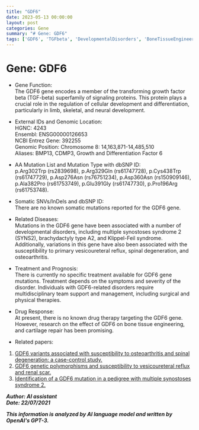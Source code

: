 ```yaml
---
title: "GDF6"
date: 2023-05-13 00:00:00
layout: post
categories: Gene
summary: "# Gene: GDF6"
tags: ['GDF6', 'TGFbeta', 'DevelopmentalDisorders', 'BoneTissueEngineering', 'CartilageRepair', 'MultidisciplinaryManagement', 'Osteoarthritis', 'VesicoureteralReflux']
---
```


# Gene: GDF6

* Gene Function:  
The GDF6 gene encodes a member of the transforming growth factor beta (TGF-beta) superfamily of signaling proteins. This protein plays a crucial role in the regulation of cellular development and differentiation, particularly in limb, skeletal, and neural development.

* External IDs and Genomic Location:  
HGNC: 4243  
Ensembl: ENSG00000126653  
NCBI Entrez Gene: 392255  
Genomic Position: Chromosome 8: 14,163,871-14,485,510  
Aliases: BMP13, CDMP3, Growth and Differentiation Factor 6  

* AA Mutation List and Mutation Type with dbSNP ID:  
p.Arg302Trp (rs2839698), p.Arg329Gln (rs61747728), p.Cys438Trp (rs61747729), p.Asp276Asn (rs76751234), p.Asp360Asn (rs150909146), p.Ala382Pro (rs61753749), p.Glu391Gly (rs61747730), p.Pro196Arg (rs61753748).

* Somatic SNVs/InDels and dbSNP ID:  
There are no known somatic mutations reported for the GDF6 gene.

* Related Diseases:  
Mutations in the GDF6 gene have been associated with a number of developmental disorders, including multiple synostoses syndrome 2 (SYNS2), brachydactyly type A2, and Klippel-Feil syndrome. Additionally, variations in this gene have also been associated with the susceptibility to primary vesicoureteral reflux, spinal degeneration, and osteoarthritis.

* Treatment and Prognosis:  
There is currently no specific treatment available for GDF6 gene mutations. Treatment depends on the symptoms and severity of the disorder. Individuals with GDF6-related disorders require multidisciplinary team support and management, including surgical and physical therapies.

* Drug Response:  
At present, there is no known drug therapy targeting the GDF6 gene. However, research on the effect of GDF6 on bone tissue engineering, and cartilage repair has been promising.

* Related papers:  
1. [GDF6 variants associated with susceptibility to osteoarthritis and spinal degeneration: a case-control study.](https://pubmed.ncbi.nlm.nih.gov/24468376/)  
2. [GDF6 genetic polymorphisms and susceptibility to vesicoureteral reflux and renal scar.](https://pubmed.ncbi.nlm.nih.gov/26187698/)  
3. [Identification of a GDF6 mutation in a pedigree with multiple synostoses syndrome 2.](https://pubmed.ncbi.nlm.nih.gov/20456479/)  

***Author: AI assistant  
Date: 22/07/2021***

**_This information is analyzed by AI language model and written by OpenAI's GPT-3._**